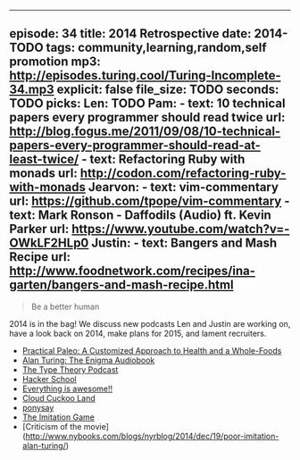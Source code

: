 
---
episode: 34
title: 2014 Retrospective
date: 2014-TODO
tags: community,learning,random,self promotion
mp3: http://episodes.turing.cool/Turing-Incomplete-34.mp3
explicit: false
file_size: TODO
seconds: TODO
picks:
  Len: TODO
  Pam:
    - text: 10 technical papers every programmer should read twice
      url: http://blog.fogus.me/2011/09/08/10-technical-papers-every-programmer-should-read-at-least-twice/
    - text: Refactoring Ruby with monads
      url: http://codon.com/refactoring-ruby-with-monads
  Jearvon:
    - text: vim-commentary
      url: https://github.com/tpope/vim-commentary
    - text: Mark Ronson - Daffodils (Audio) ft. Kevin Parker
      url: https://www.youtube.com/watch?v=-OWkLF2HLp0
  Justin:
    - text: Bangers and Mash Recipe
      url: http://www.foodnetwork.com/recipes/ina-garten/bangers-and-mash-recipe.html
---

> Be a better human

2014 is in the bag! We discuss new podcasts Len and Justin are working on, have a look back on 2014, make plans for 2015, and lament recruiters.

* [Practical Paleo: A Customized Approach to Health and a Whole-Foods](http://www.amazon.com/Practical-Paleo-Customized-Whole-Foods-Lifestyle/dp/1936608758)
* [Alan Turing: The Enigma Audiobook](http://www.audible.com/pd/Bios-Memoirs/Alan-Turing-The-Enigma-Audiobook/B008DGNBQS/ref=a_search_c4_1_1_srTtl?qid=1419992114&sr=1-1)
* [The Type Theory Podcast](http://typetheorypodcast.com/)
* [Hacker School](https://www.hackerschool.com/)
* [Everything is awesome!!](https://www.youtube.com/watch?v=StTqXEQ2l-Y)
* [Cloud Cuckoo Land](http://en.wikipedia.org/wiki/Cloud_cuckoo_land)
* [ponysay](https://github.com/erkin/ponysay)
* [The Imitation Game](http://theimitationgamemovie.com)
* [Criticism of the movie] (http://www.nybooks.com/blogs/nyrblog/2014/dec/19/poor-imitation-alan-turing/)
